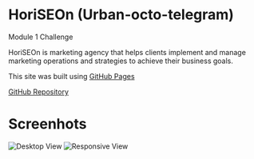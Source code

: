 # HoriSEOn (Urban-octo-telegram)

Module 1 Challenge

HoriSEOn is marketing agency that helps clients implement and manage marketing operations and strategies to achieve their business goals.

This site was built using [GitHub Pages](https://summerjay0401.github.io/urban-octo-telegram/Develop/index.html)

[GitHub Repository](https://summerjay0401.github.io/urban-octo-telegram.git)

# Screenhots
![Desktop View](./screenshots/desktop%20view.png)
![Responsive View](./screenshots/responsive%20view.png)
